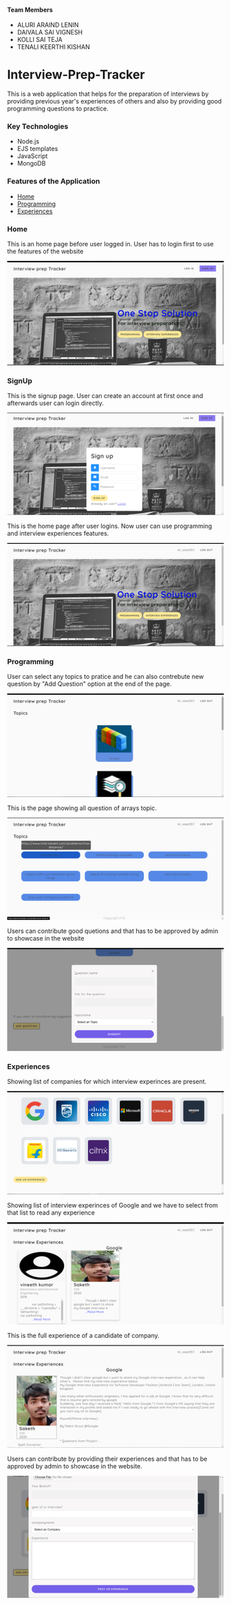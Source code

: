 #### Team Members 
* ALURI ARAIND LENIN
* DAIVALA SAI VIGNESH
* KOLLI SAI TEJA
* TENALI KEERTHI KISHAN

# Interview-Prep-Tracker

This is a web application that helps for the preparation of interviews by providing previous year's experiences of others and also by providing good programming questions to practice.


### Key Technologies
* Node.js
* EJS templates
* JavaScript 
* MongoDB
### Features of the Application
* [Home](https://github.com/vineeth357/Interview-Prep-Tracker#home)
* [Programming](https://github.com/vineeth357/Interview-Prep-Tracker#programming)
* [Experiences](https://github.com/vineeth357/Interview-Prep-Tracker#experiences)


### Home

This is an home page before user logged in. User has to login first to use the features of the website

![alt text](./images/home.png)

### SignUp

This is the signup page. User can create an account at first once and afterwards user can login directly.

![alt text](./images/signup.png)

This is the home page after user logins. Now user can use programming and interview experiences features.

![alt text](./images/homelogin.png)

### Programming

User can select any topics to pratice and he can also contrebute new question by "Add Question" option at the end of the page.

![alt text](./images/programming.png)

This is the page showing all question of arrays topic. 

![alt text](./images/questions.png)

Users can contribute good quetions and that has to be approved by admin to showcase in the website

![alt text](./images/addquestion.png)

### Experiences

Showing list of companies for which interview experinces are present.

![alt text](./images/companies.png)

Showing list of interview experinces of Google and we have to select from that list to read any experience

![alt text](./images/exps.png)

This is the full experience of a candidate of company.

![alt text](./images/fullexp.png)

Users can contribute by providing their experiences and that has to be approved by admin to showcase in the website.

![alt text](./images/addexp.png)
